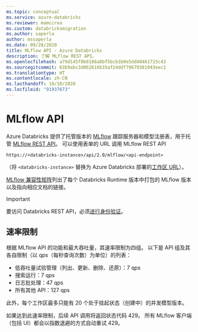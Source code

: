 ```yaml
---
ms.topic: conceptual
ms.service: azure-databricks
ms.reviewer: mamccrea
ms.custom: databricksmigration
ms.author: saperla
author: mssaperla
ms.date: 09/28/2020
title: MLflow API - Azure Databricks
description: 了解 MLflow REST API。
ms.openlocfilehash: a79d145f0b0188a8bf5bcb1b0e5dd40461715c43
ms.sourcegitcommit: 63b9abc3d062616b35af24ddf79679381043eec1
ms.translationtype: HT
ms.contentlocale: zh-CN
ms.lasthandoff: 10/10/2020
ms.locfileid: "91937673"
---
```

# <a name="mlflow-api"></a>MLflow API

Azure Databricks 提供了托管版本的 [MLflow](../../../applications/mlflow/index.md) 跟踪服务器和模型注册表，用于托管 [MLflow REST API](https://mlflow.org/docs/latest/rest-api.html)。
可以使用表单的 URL 调用 MLflow REST API

`https://<databricks-instance>/api/2.0/mlflow/<api-endpoint>`

（将 `<databricks-instance>` 替换为 Azure Databricks 部署的[工作区 URL](../../../workspace/workspace-details.md#workspace-url)）。

[MLflow 兼容性矩阵](../../../release-notes/runtime/releases.md#mlflow-compatibility-matrix)列出了每个 Databricks Runtime 版本中打包的 MLflow 版本以及指向相应文档的链接。

> [!IMPORTANT]
>
> 要访问 Databricks REST API，必须[进行身份验证](authentication.md)。

## <a name="rate-limits"></a>速率限制

根据 MLflow API 的功能和最大吞吐量，其速率限制为四组。
以下是 API 组及其各自限制（以 qps（每秒查询次数）为单位）的列表：

* 低吞吐量试验管理（列出、更新、删除、还原）：7 qps
* 搜索运行：7 qps
* 日志批处理：47 qps
* 所有其他 API：127 qps

此外，每个工作区最多只能有 20 个处于挂起状态（创建中）的并发模型版本。

如果达到此速率限制，后续 API 调用将返回状态代码 429。
所有 MLflow 客户端（包括 UI）都会以指数退避的方式自动重试 429。
